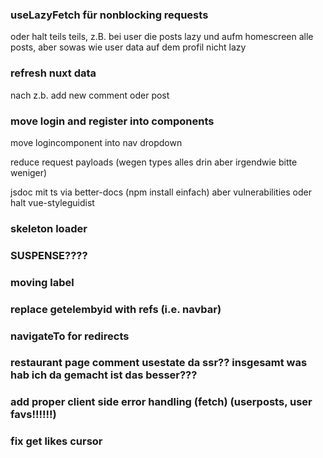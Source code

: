 ### useLazyFetch für nonblocking requests 
 oder halt teils teils, z.B. bei user die posts lazy und aufm homescreen alle posts, aber sowas wie user data auf dem profil nicht lazy

### refresh nuxt data
nach z.b. add new comment oder post 

### move login and register into components

move logincomponent into nav dropdown

reduce request payloads (wegen types alles drin aber irgendwie bitte weniger)

jsdoc mit ts via better-docs (npm install einfach) aber vulnerabilities
oder halt vue-styleguidist

### skeleton loader
### SUSPENSE????
### moving label
### replace getelembyid with refs  (i.e. navbar)
### navigateTo for redirects
### restaurant page comment usestate da ssr?? insgesamt was hab ich da gemacht ist das besser???
### add proper client side error handling (fetch) (userposts, user favs!!!!!!)
### fix get likes cursor